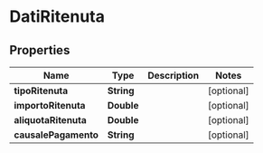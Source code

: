 

# DatiRitenuta


## Properties

| Name | Type | Description | Notes |
|------------ | ------------- | ------------- | -------------|
|**tipoRitenuta** | **String** |  |  [optional] |
|**importoRitenuta** | **Double** |  |  [optional] |
|**aliquotaRitenuta** | **Double** |  |  [optional] |
|**causalePagamento** | **String** |  |  [optional] |



